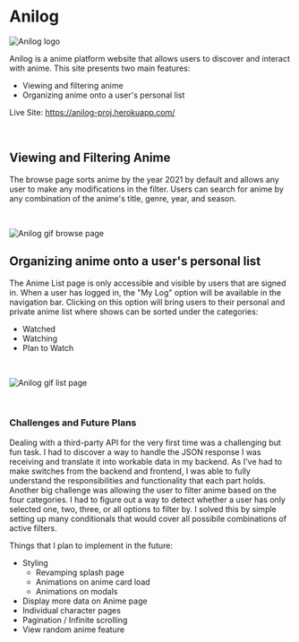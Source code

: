 # Anilog

![Anilog logo](https://i.imgur.com/YTjOfAs.jpg)

Anilog is a anime platform website that allows users to discover and interact with anime.
This site presents two main features: 
- Viewing and filtering anime
- Organizing anime onto a user's personal list

Live Site: https://anilog-proj.herokuapp.com/

<br>

## Viewing and Filtering Anime

The browse page sorts anime by the year 2021 by default and allows any user to make any modifications in the filter. Users can search for anime by any combination of the anime's title, genre, year, and season. 

<br>

![Anilog gif browse page](https://i.imgur.com/lX7xmAE.gif)

## Organizing anime onto a user's personal list

The Anime List page is only accessible and visible by users that are signed in. When a user has logged in, the "My Log" option will be available in the navigation bar. Clicking on this option will bring users to their personal and private anime list where shows can be sorted under the categories:
- Watched
- Watching
- Plan to Watch

<br>

![Anilog gif list page](https://i.imgur.com/HeK4pl6.gif)

<br>

### Challenges and Future Plans

Dealing with a third-party API for the very first time was a challenging but fun task. I had to discover a way to handle the JSON response I was receiving and translate it into workable data in my backend. As I've had to make switches from the backend and frontend, I was able to fully understand the responsibilities and functionality that each part holds. Another big challenge was allowing the user to filter anime based on the four categories. I had to figure out a way to detect whether a user has only selected one, two, three, or all options to filter by. I solved this by simple setting up many conditionals that would cover all possibile combinations of active filters.

Things that I plan to implement in the future:
- Styling
  - Revamping splash page
  - Animations on anime card load
  - Animations on modals
- Display more data on Anime page
- Individual character pages
- Pagination / Infinite scrolling
- View random anime feature



